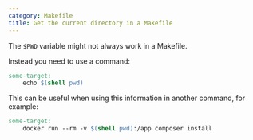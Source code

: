 ```yaml
---
category: Makefile
title: Get the current directory in a Makefile
---
```

The `$PWD` variable might not always work in a Makefile.

Instead you need to use a command:

```makefile
some-target:
	echo $(shell pwd)
```

This can be useful when using this information in another command, for example:

```makefile
some-target:
	docker run --rm -v $(shell pwd):/app composer install
```
